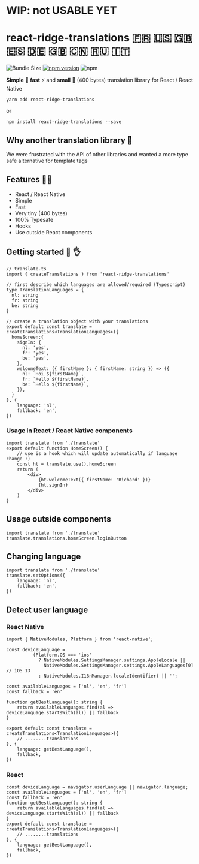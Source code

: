 
# WIP: not USABLE YET
# react-ridge-translations :fr: :us: :uk: :es: :de: :gb: :cn: :ru: :it:
![Bundle Size](https://badgen.net/bundlephobia/minzip/react-ridge-translations) [![npm version](https://badge.fury.io/js/react-ridge-translations.svg)](https://badge.fury.io/js/react-ridge-translations) ![npm](https://img.shields.io/npm/dt/react-ridge-translations.svg)

**Simple** :muscle: **fast** ⚡️ and **small** :balloon: (400 bytes) translation library for React / React Native

```
yarn add react-ridge-translations
```

or

```
npm install react-ridge-translations --save
```

## Why another translation library :thinking:
We were frustrated with the API of other libraries and wanted a more type safe alternative for template tags

## Features :woman_juggling:

- React / React Native
- Simple
- Fast
- Very tiny (400 bytes)
- 100% Typesafe
- Hooks
- Use outside React components


## Getting started :clap: :ok_hand:

```tsx
// translate.ts
import { createTranslations } from 'react-ridge-translations'

// first describe which languages are allowed/required (Typescript)
type TranslationLanguages = {
  nl: string
  fr: string
  be: string
}

// create a translation object with your translations
export default const translate = createTranslations<TranslationLanguages>({
  homeScreen:{
    signIn: {
      nl: 'yes',
      fr: 'yes',
      be: 'yes',
    },
    welcomeText: ({ firstName }: { firstName: string }) => ({
      nl: `Hoi ${firstName}`,
      fr: `Hello ${firstName}`,
      be: `Hello ${firstName}`,
    }),
  }
}, {
    language: 'nl',
    fallback: 'en',
})
```

### Usage in React / React Native components
```tsx
import translate from './translate'
export default function HomeScreen() {   
    // use is a hook which will update automatically if language change :)
    const ht = translate.use().homeScreen
    return (
        <div>
            {ht.welcomeText({ firstName: 'Richard' })}
            {ht.signIn}
        </div>
    )
}
```


## Usage outside components
```tsx
import translate from './translate'
translate.translations.homeScreen.loginButton
```


## Changing language
```tsx
import translate from './translate'
translate.setOptions({
    language: 'nl',
    fallback: 'en',
})
```

## Detect user language

### React Native
```tsx
import { NativeModules, Platform } from 'react-native';

const deviceLanguage =
          (Platform.OS === 'ios'
            ? NativeModules.SettingsManager.settings.AppleLocale ||
              NativeModules.SettingsManager.settings.AppleLanguages[0] // iOS 13
            : NativeModules.I18nManager.localeIdentifier) || '';

const availableLanguages = ['nl', 'en', 'fr']
const fallback = 'en'

function getBestLanguage(): string {
    return availableLanguages.find(al => deviceLanguage.startsWith(al)) || fallback
}

export default const translate = createTranslations<TranslationLanguages>({
    // ........translations
}, {
    language: getBestLanguage(), 
    fallback,
})

```

### React
```tsx
const deviceLanguage = navigator.userLanguage || navigator.language; 
const availableLanguages = ['nl', 'en', 'fr']
const fallback = 'en'
function getBestLanguage(): string {
    return availableLanguages.find(al => deviceLanguage.startsWith(al)) || fallback
}
export default const translate = createTranslations<TranslationLanguages>({
    // ........translations
}, {
    language: getBestLanguage(), 
    fallback,
})
```
